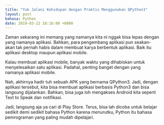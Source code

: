 ```yaml
---
title: "Yuk Jalani Kehidupan dengan Praktis Menggunakan QPython3"
layout: post
bahasa: Python
date: 2019-03-22 18:16:00 +0800
---
```


Zaman sekarang ini memang yang namanya kita ni nggak bisa lepas dengan yang namanya aplikasi. Bahkan, para pengembang aplikasi pun seakan-akan tak pernah habis dalam membuat karya berbentuk aplikasi. Baik itu aplikasi desktop maupun aplikasi mobile.

Kalau membuat aplikasi mobile, banyak waktu yang dihabiskan untuk menyelesaikan satu aplikasi. Padahal, penting banget dengan yang namanya aplikasi mobile. 

Nah, akhirnya hadir tuh sebuah APK yang bernama QPython3. Jadi, dengan aplikasi tersebut, kita bisa membuat aplikasi berbasis Python3 dan bisa langsung dijalankan. Bahkan, bisa juga loh mengakses Android kita seperti Text to Speak dan notifikasi.

Jadi, langsung aja ya cari di Play Store. Terus, bisa lah dicoba untuk belajar sedikit demi sedikit bahasa Python karena menurutku, Python itu bahasa pemrograman yang paling mudah dipelajari.